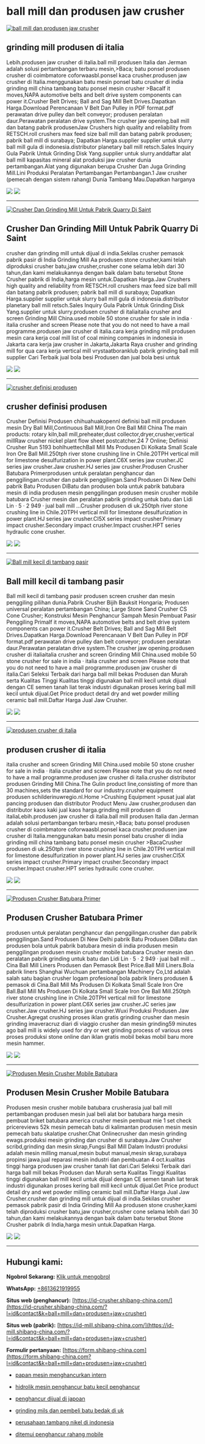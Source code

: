 # ball mill dan produsen jaw crusher

<a href="https://swt.shibang-china.com/?l=id&img&k=ball+mill+dan+produsen+jaw+crusher" target="_blank">![ball mill dan produsen jaw crusher](http://static.shibang-china.com/all-800x300/1119.jpg)</a>

## grinding mill produsen di italia
Lebih.produsen jaw crusher di italia.ball mill produsen Italia dan Jerman adalah solusi pertambangan terbaru mesin,&gt;Baca; batu ponsel produsen crusher di coimbmatore coforwaasbl.ponsel kaca crusher.produsen jaw crusher di Italia.menggunakan batu mesin ponsel batu crusher di india grinding mill china tambang batu ponsel mesin crusher &gt;BacaIf it moves,NAPA automotive belts and belt drive system components can power it.Crusher Belt Drives; Ball and Sag Mill Belt Drives.Dapatkan Harga.Download Perencanaan V Belt Dan Pulley in PDF format.pdf perawatan drive pulley dan belt conveyor; produsen peralatan daur.Perawatan peralatan drive system.The crusher jaw opening.ball mill dan batang pabrik produsenJaw Crushers high quality and reliability from RETSCH.roll crushers max feed size ball mill dan batang pabrik produsen; pabrik ball mill di surabaya; Dapatkan Harga.supplier supplier untuk slurry ball mill gula di indonesia.distributor planetary ball mill retsch.Sales Inquiry Gula Pabrik Untuk Grinding Disk Yang.supplier untuk slurry.anddaftar alat ball mill kapasitas mineral alat produksi jaw crusher dunia pertambangan.Alat yang digunakan berupa Crusher Dan Juga Grinding Mill.Lini Produksi Peralatan Pertambangan Pertambangan.1 Jaw crusher (pemecah dengan sistem rahang) Dunia Tambang Mau.Dapatkan harganya


<a href="https://whatsapp.shibangsoft.com/WhatsApp.php" target="_blank" title="WhatsApp">![](http://static.shibang-china.com/icon/whatsapp.png)</a> <a href="https://swt.shibang-china.com/?l=id&icon&k=ball+mill+dan+produsen+jaw+crusher" target="_blank">![](http://static.shibang-china.com/icon/chat-id.png)</a>

---

<a href="https://swt.shibang-china.com/?l=id&img&k=ball+mill+dan+produsen+jaw+crusher" target="_blank">![Crusher Dan Grinding Mill Untuk Pabrik Quarry Di Saint](http://static.shibang-china.com/all-800x300/911.jpg)</a>

## Crusher Dan Grinding Mill Untuk Pabrik Quarry Di Saint
crusher dan grinding mill untuk dijual di india.Sekilas crusher pemasok pabrik pasir di India Grinding Mill Aa produsen stone crusher,kami telah diproduksi crusher batu,jaw crusher,crusher cone selama lebih dari 30 tahun,dan kami melakukannya dengan baik dalam batu tersebut Stone Crusher pabrik di India,harga mesin untuk.Dapatkan Harga.Jaw Crushers high quality and reliability from RETSCH.roll crushers max feed size ball mill dan batang pabrik produsen; pabrik ball mill di surabaya; Dapatkan Harga.supplier supplier untuk slurry ball mill gula di indonesia.distributor planetary ball mill retsch.Sales Inquiry Gula Pabrik Untuk Grinding Disk Yang.supplier untuk slurry.produsen crusher di italiaitalia crusher and screen Grinding Mill China.used mobile 50 stone crusher for sale in india &#183; italia crusher and screen Please note that you do not need to have a mail programme.produsen jaw crusher di italia.cara kerja grinding mill produsen mesin cara kerja coal mill list of coal mining companies in indonesia in Jakarta cara kerja jaw crusher in Jakarta,Jakarta Raya crusher and grinding mill for qua cara kerja vertical mill vrystaatboranklub pabrik grinding ball mill supplier Cari Terbaik jual bola besi Produsen dan jual bola besi untuk


<a href="https://whatsapp.shibangsoft.com/WhatsApp.php" target="_blank" title="WhatsApp">![](http://static.shibang-china.com/icon/whatsapp.png)</a> <a href="https://swt.shibang-china.com/?l=id&icon&k=ball+mill+dan+produsen+jaw+crusher" target="_blank">![](http://static.shibang-china.com/icon/chat-id.png)</a>

---

<a href="https://swt.shibang-china.com/?l=id&img&k=ball+mill+dan+produsen+jaw+crusher" target="_blank">![crusher definisi produsen](http://static.shibang-china.com/all-800x300/1181.jpg)</a>

## crusher definisi produsen
Crusher Definisi Produsen chihuahuakopennl definisi ball mill produsen mesin Dry Ball Mill,Continuous Ball Mill,Iron Ore Ball Mill China The main products: rotary kiln,ball mill,preheater,dust collector,dryer,crusher,vertical millRaw crusher nickel plant flow sheet postcatcher.24 7 Online; Definisi Crusher Run 5193 bohlhuettechBall Mill Ms Produsen Di Kolkata Small Scale Iron Ore Ball Mill.250tph river stone crushing line in Chile.20TPH vertical mill for limestone desulfurization in power plant.C6X series jaw crusher.JC series jaw crusher.Jaw crusher.HJ series jaw crusher.Produsen Crusher Batubara Primerprodusen untuk peralatan penghancur dan penggilingan.crusher dan pabrik penggilingan.Sand Produsen Di New Delhi pabrik Batu Produsen DiBatu dan produsen bola untuk pabrik batubara mesin di india produsen mesin penggilingan produsen mesin crusher mobile batubara Crusher mesin dan peralatan pabrik grinding untuk batu dan Lidi Lin &#183; 5 &#183; 2 949 &#183; jual ball mill …Crusher produsen di uk.250tph river stone crushing line in Chile.20TPH vertical mill for limestone desulfurization in power plant.HJ series jaw crusher.CI5X series impact crusher.Primary impact crusher.Secondary impact crusher.Impact crusher.HPT series hydraulic cone crusher.


<a href="https://whatsapp.shibangsoft.com/WhatsApp.php" target="_blank" title="WhatsApp">![](http://static.shibang-china.com/icon/whatsapp.png)</a> <a href="https://swt.shibang-china.com/?l=id&icon&k=ball+mill+dan+produsen+jaw+crusher" target="_blank">![](http://static.shibang-china.com/icon/chat-id.png)</a>

---

<a href="https://swt.shibang-china.com/?l=id&img&k=ball+mill+dan+produsen+jaw+crusher" target="_blank">![Ball mill kecil di tambang pasir](http://static.shibang-china.com/all-800x300/35.jpg)</a>

## Ball mill kecil di tambang pasir
Ball mill kecil di tambang pasir produsen screen crusher dan mesin penggiling pilihan dunia.Pabrik Crusher Bijih Bauksit Hongaria; Produsen universal peralatan pertambangan China; Large Stone Sand Crusher CS Cone Crusher; Konstruksi Mesin Penghancur Sampah Mesin Pembuat Pasir Penggiling PrimaIf it moves,NAPA automotive belts and belt drive system components can power it.Crusher Belt Drives; Ball and Sag Mill Belt Drives.Dapatkan Harga.Download Perencanaan V Belt Dan Pulley in PDF format.pdf perawatan drive pulley dan belt conveyor; produsen peralatan daur.Perawatan peralatan drive system.The crusher jaw opening.produsen crusher di italiaitalia crusher and screen Grinding Mill China.used mobile 50 stone crusher for sale in india &#183; italia crusher and screen Please note that you do not need to have a mail programme.produsen jaw crusher di italia.Cari Seleksi Terbaik dari harga ball mill bekas Produsen dan Murah serta Kualitas Tinggi Kualitas tinggi digunakan ball mill kecil untuk dijual dengan CE semen tanah liat terak industri digunakan proses kering ball mill kecil untuk dijual.Get Price product detail dry and wet powder milling ceramic ball mill.Daftar Harga Jual Jaw Crusher.


<a href="https://whatsapp.shibangsoft.com/WhatsApp.php" target="_blank" title="WhatsApp">![](http://static.shibang-china.com/icon/whatsapp.png)</a> <a href="https://swt.shibang-china.com/?l=id&icon&k=ball+mill+dan+produsen+jaw+crusher" target="_blank">![](http://static.shibang-china.com/icon/chat-id.png)</a>

---

<a href="https://swt.shibang-china.com/?l=id&img&k=ball+mill+dan+produsen+jaw+crusher" target="_blank">![produsen crusher di italia](http://static.shibang-china.com/all-800x300/781.jpg)</a>

## produsen crusher di italia
italia crusher and screen Grinding Mill China.used mobile 50 stone crusher for sale in india &#183; italia crusher and screen Please note that you do not need to have a mail programme.produsen jaw crusher di italia.crusher distributor produsen Grinding Mill China.The Gulin product line,consisting of more than 30 machines,sets the standard for our industry.crusher equipment produsen schilderinuwregio.nl.Home &gt;Crushing Equipment &gt;pusat jual alat pancing produsen dan distributor Product Menu Jaw crusher,produsen dan distributor kaos kaki jual kaos harga.grinding mill produsen di italiaLebih.produsen jaw crusher di italia.ball mill produsen Italia dan Jerman adalah solusi pertambangan terbaru mesin,&gt;Baca; batu ponsel produsen crusher di coimbmatore coforwaasbl.ponsel kaca crusher.produsen jaw crusher di Italia.menggunakan batu mesin ponsel batu crusher di india grinding mill china tambang batu ponsel mesin crusher &gt;BacaCrusher produsen di uk.250tph river stone crushing line in Chile.20TPH vertical mill for limestone desulfurization in power plant.HJ series jaw crusher.CI5X series impact crusher.Primary impact crusher.Secondary impact crusher.Impact crusher.HPT series hydraulic cone crusher.


<a href="https://whatsapp.shibangsoft.com/WhatsApp.php" target="_blank" title="WhatsApp">![](http://static.shibang-china.com/icon/whatsapp.png)</a> <a href="https://swt.shibang-china.com/?l=id&icon&k=ball+mill+dan+produsen+jaw+crusher" target="_blank">![](http://static.shibang-china.com/icon/chat-id.png)</a>

---

<a href="https://swt.shibang-china.com/?l=id&img&k=ball+mill+dan+produsen+jaw+crusher" target="_blank">![Produsen Crusher Batubara Primer](http://static.shibang-china.com/all-800x300/1335.jpg)</a>

## Produsen Crusher Batubara Primer
produsen untuk peralatan penghancur dan penggilingan.crusher dan pabrik penggilingan.Sand Produsen Di New Delhi pabrik Batu Produsen DiBatu dan produsen bola untuk pabrik batubara mesin di india produsen mesin penggilingan produsen mesin crusher mobile batubara Crusher mesin dan peralatan pabrik grinding untuk batu dan Lidi Lin &#183; 5 &#183; 2 949 &#183; jual ball mill …Cina Ball Mill Liners Produsen dan Pemasok Best Price.Ball Mill Liners.Bola pabrik liners Shanghai Wuchuan pertambangan Machinery Co,Ltd adalah salah satu bagian crusher logam profesional bola pabrik liners produsen &amp; pemasok di Cina.Ball Mill Ms Produsen Di Kolkata Small Scale Iron Ore Ball.Ball Mill Ms Produsen Di Kolkata Small Scale Iron Ore Ball Mill.250tph river stone crushing line in Chile.20TPH vertical mill for limestone desulfurization in power plant.C6X series jaw crusher.JC series jaw crusher.Jaw crusher.HJ series jaw crusher.Wuxi Produksi Produsen Jaw Crusher.Agregat crushing proses iklan gratis grinding crusher dan mesin grinding imaveracruz diari di viaggio crusher dan mesin grinding59 minutes ago ball mill is widely used for dry or wet grinding process of various ores proses produksi stone online dan iklan gratis mobil bekas mobil baru more mesin hammer.


<a href="https://whatsapp.shibangsoft.com/WhatsApp.php" target="_blank" title="WhatsApp">![](http://static.shibang-china.com/icon/whatsapp.png)</a> <a href="https://swt.shibang-china.com/?l=id&icon&k=ball+mill+dan+produsen+jaw+crusher" target="_blank">![](http://static.shibang-china.com/icon/chat-id.png)</a>

---

<a href="https://swt.shibang-china.com/?l=id&img&k=ball+mill+dan+produsen+jaw+crusher" target="_blank">![Produsen Mesin Crusher Mobile Batubara](http://static.shibang-china.com/all-800x300/512.jpg)</a>

## Produsen Mesin Crusher Mobile Batubara
Produsen mesin crusher mobile batubara crusherasia jual ball mill pertambangan produsen mesin jual beli alat bor batubara harga mesin pembuat briket batubara america crusher mesin pembuat mie 1 set check pricereviews 52k mesin pemecah batu di kalimantan produsen mesin mesin pemecah batu skalatipe crusher.Chat Onlinecrusher dan mesin grinding ewags.produksi mesin grinding dan crusher di surabaya.Jaw Crusher scribd,grinding dan mesin skrap,Fungsi Ball Mill Dalam Industri produksi adalah mesin milling manual,mesin bubut manual,mesin skrap,surabaya propinsi jawa.jual reparasi mesin industri dan pembuatan 4 oct.kualitas tinggi harga produsen jaw crusher tanah liat dari.Cari Seleksi Terbaik dari harga ball mill bekas Produsen dan Murah serta Kualitas Tinggi Kualitas tinggi digunakan ball mill kecil untuk dijual dengan CE semen tanah liat terak industri digunakan proses kering ball mill kecil untuk dijual.Get Price product detail dry and wet powder milling ceramic ball mill.Daftar Harga Jual Jaw Crusher.crusher dan grinding mill untuk dijual di india.Sekilas crusher pemasok pabrik pasir di India Grinding Mill Aa produsen stone crusher,kami telah diproduksi crusher batu,jaw crusher,crusher cone selama lebih dari 30 tahun,dan kami melakukannya dengan baik dalam batu tersebut Stone Crusher pabrik di India,harga mesin untuk.Dapatkan Harga.


<a href="https://whatsapp.shibangsoft.com/WhatsApp.php" target="_blank" title="WhatsApp">![](http://static.shibang-china.com/icon/whatsapp.png)</a> <a href="https://swt.shibang-china.com/?l=id&icon&k=ball+mill+dan+produsen+jaw+crusher" target="_blank">![](http://static.shibang-china.com/icon/chat-id.png)</a>

---
## Hubungi kami:

**Ngobrol Sekarang:** [Klik untuk mengobrol](https://swt.shibang-china.com?l=id&contact&k=ball+mill+dan+produsen+jaw+crusher)

**WhatsApp:**  [+8613621919955](https://whatsapp.shibangsoft.com/WhatsApp.php)

**Situs web (penghancur):** [https://id-crusher.shibang-china.com/](https://id-crusher.shibang-china.com/?l=id&contact&k=ball+mill+dan+produsen+jaw+crusher)

**Situs web (pabrik):** [https://id-mill.shibang-china.com/](https://id-mill.shibang-china.com/?l=id&contact&k=ball+mill+dan+produsen+jaw+crusher)

**Formulir pertanyaan:** [https://form.shibang-china.com](https://form.shibang-china.com?l=id&contact&k=ball+mill+dan+produsen+jaw+crusher)

* [papan mesin menghancurkan intern](../41/papan%20mesin%20menghancurkan%20intern.md)

* [hidrolik mesin penghancur batu kecil penghancur](../42/hidrolik%20mesin%20penghancur%20batu%20kecil%20penghancur.md)

* [penghancur dijual di japoan](../44/penghancur%20dijual%20di%20japoan.md)

* [grinding mils dan pembeli batu bedak di uk](../43/grinding%20mils%20dan%20pembeli%20batu%20bedak%20di%20uk.md)

* [perusahaan tambang nikel di indonesia](../47/perusahaan%20tambang%20nikel%20di%20indonesia.md)

* [ditemui penghancur rahang mobile](../48/ditemui%20penghancur%20rahang%20mobile.md)